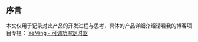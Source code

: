 ## 序言
本文仅用于记录对此产品的开发过程与思考，具体的产品详细介绍请看我的博客项目专栏： [YeMing - 可调功率定时器](https://www.charlesyu1997.com/wiki/MultiTimer/index.html)
